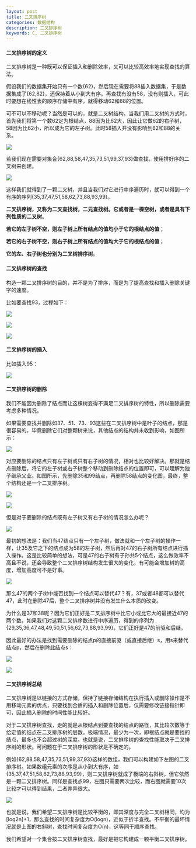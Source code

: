 ```yaml
---
layout: post
title: 二叉排序树
categories: 数据结构
description: 二叉排序树
keywords: C, 二叉排序树
---
```


#### 二叉排序树的定义

二叉排序树是一种既可以保证插入和删除效率，又可以比较高效率地实现查找的算法。

假设我们的数据集开始只有一个数{62}，然后现在需要将88插入数据集，于是数据集成了{62,82}，还保持着从小到大有序。再查找有没有58，没有则插入，可此时要想在线性表的顺序存储中有序，就得移动62和88的位置。

可不可以不移动呢？当然是可以的，就是二叉树结构。当我们用二叉树的方式时，首先我们将第一个数62定为根结点，88因为比62大，因此让它做62的右子树，58因为比62小，所以成为它的左子树。此时58插入并没有影响到62和88的关系。

![](/images/posts/Datastructure/191.png)

若我们现在需要对集合{62,88,58,47,35,73,51,99,37,93}做查找，使用排好序的二叉树来创建。

![](/images/posts/Datastructure/192.png)

这样我们就得到了一颗二叉树，并且当我们对它进行中序遍历时，就可以得到一个有序的序列{35,37,47,51,58,62,73,88,93,99}。

**二叉排序树，又称为二叉查找树，二元查找树。它或者是一棵空树，或者是具有下列性质的二叉树**。

**若它的左子树不空，则左子树上所有结点的值均小于它的根结点的值**；

**若它的右子树不空，则右子树上所有结点的值均大于它的根结点的值**；

**它的左、右子树也分别为二叉树排序树**。

#### 二叉排序树的查找

构造一颗二叉排序树的目的，并不是为了排序，而是为了提高查找和插入删除关键字的速度。

比如要查找93，过程如下：

![](/images/posts/Datastructure/193.png)

![](/images/posts/Datastructure/194.png)

![](/images/posts/Datastructure/195.png)

#### 二叉排序树的插入

比如插入95：

![](/images/posts/Datastructure/196.png)

#### 二叉排序树的删除

我们不能因为删除了结点而让这棵树变得不满足二叉排序树的特性，所以删除需要考虑多种情况。

如果需要查找并删除如37、51、73、93这些在二叉排序树中是叶子的结点，那是很容易的，毕竟删除它们对整颗树来说，其他结点的结构并未收到影响，如图所示：

![](/images/posts/Datastructure/197.png)

对应要删除的结点只有左子树或只有右子树的情况，相对也比较好解决。那就是结点删除后，将它的左子树或右子树整个移动到删除结点的位置即可，可以理解为独子继承父业。如图所示，先删除35和99结点，再删除58结点的变化图，最终，整个结构还是一个二叉排序树。

![](/images/posts/Datastructure/198.png)

![](/images/posts/Datastructure/199.png)

但是对于要删除的结点既有左子树又有右子树的情况怎么办呢？

![](/images/posts/Datastructure/200.png)

最初的想法是：我们当47结点只有一个左子树，做法就和一个左子树的操作一样，让35及它之下的结点成为58的左子树，然后再对47的右子树所有结点进行插入操作。这是比较简单的想法，可是47的右子树有子孙共5个结点，这么做效率不高且不说，还会导致整个二叉排序树结构发生很大的变化，有可能会增加树的高度，增加高度可不是好事。

![](/images/posts/Datastructure/201.png)

那么47的两个子树中能否找到一个结点可以替代47？有，37或者48都可以替代47，此时在删除47后，整个二叉排序树并没有发生什么本质的改变。

为什么是37和38呢？因为它们正好是二叉排序树中比它小或比它大的最接近47的两个数。如果我们对这颗二叉排序数进行中序遍历，得到的序列为{29,35,36,47,48,49,50,51,56,62,73,88,93,99}，它们正好是47的前驱和后继。

因此最好的办法是找到需要删除的结点p的直接前驱（或直接后继）s，用s来替代结点p，然后在删除此结点s：

![](/images/posts/Datastructure/202.png)

![](/images/posts/Datastructure/203.png)

#### 二叉排序树总结

二叉排序树是以链接的方式存储，保持了链接存储结构在执行插入或删除操作是不用移动元素的优点，只要找到合适的插入和删除位置后，仅需要修改链接指针即可，因此插入删除的时间性能比较好。

对于二叉排序树查找，走的就是从根结点到要查找的结点的路径，其比较次数等于给定值的结点在二叉排序树的层数。极端情况，最少为一次，即根结点就是要找的结点，最多也不会超过树的深度。也就是说，二叉排序树的查找性能取决于二叉排序树的形状。可问题在于二叉排序树的形状是不确定的。

例如{62,88,58,47,35,73,51,99,37,93}这样的数组，我们可以构建如下左图的二叉排序树。如果数组元素的次序是从小到大有序，如{35,37,47,51,58,62,73,88,93,99}，则二叉排序树就成了极端的右斜树，但它依然是一颗二叉排序树。同样是查找点99，左图只需要两次比较，而右图就需要10次比较才可以得到结果，二者差异很大。

![](/images/posts/Datastructure/204.png)

也就是说，我们希望二叉排序树是比较平衡的，即其深度与完全二叉树相同，均为[log2n]+1，那么查找的时间复杂度为O(logn)，近似于折半查找。不平衡的最坏情况就是上图的右斜树，查找时间复杂度为O(n)，这等同于顺序查找。

我们希望对一个集合按二叉排序树查找，最好是把它构建成一颗平衡二叉排序树。


